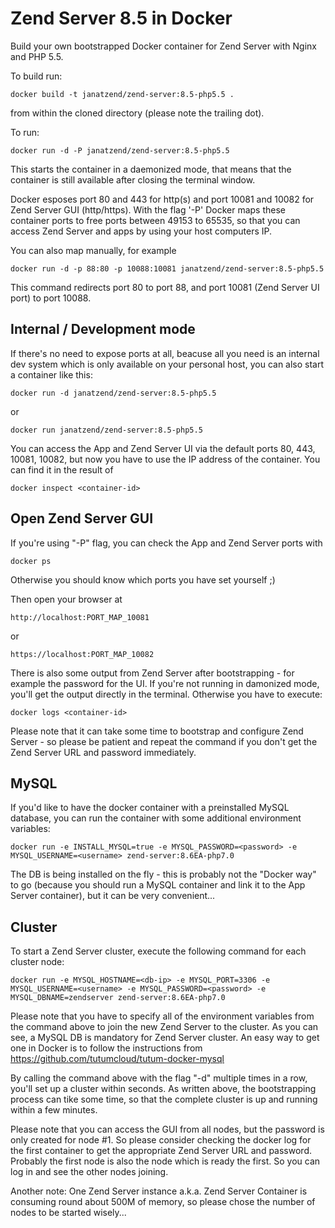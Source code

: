 Zend Server 8.5  in Docker
============================================

Build your own bootstrapped Docker container for Zend Server with Nginx and PHP 5.5.

To build run:
```
docker build -t janatzend/zend-server:8.5-php5.5 .
```
from within the cloned directory (please note the trailing dot).

To run:
```
docker run -d -P janatzend/zend-server:8.5-php5.5
```
This starts the container in a daemonized mode, that means that the container is still available after closing the terminal window.

Docker esposes port 80 and 443 for http(s) and port 10081 and 10082 for Zend Server GUI (http/https). With the flag '-P' Docker maps these container ports to free ports between 49153 to 65535, so that you can access Zend Server and apps by using your host computers IP. 

You can also map manually, for example
```
docker run -d -p 88:80 -p 10088:10081 janatzend/zend-server:8.5-php5.5
```
This command redirects port 80 to port 88, and port 10081 (Zend Server UI port) to port 10088.

Internal / Development mode
---------------------------
If there's no need to expose ports at all, beacuse all you need is an internal dev system which is only available on your personal host, you can also start a container like this:
```
docker run -d janatzend/zend-server:8.5-php5.5
```
or
```
docker run janatzend/zend-server:8.5-php5.5
```
You can access the App and Zend Server UI via the default ports 80, 443, 10081, 10082, but now you have to use the IP address of the container. You can find it in the result of
```
docker inspect <container-id>
```

Open Zend Server GUI
-----
If you're using "-P" flag, you can check the App and Zend Server ports with
```
docker ps
```
Otherwise you should know which ports you have set yourself ;)

Then open your browser at
```
http://localhost:PORT_MAP_10081
```
or
```
https://localhost:PORT_MAP_10082
```
There is also some output from Zend Server after bootstrapping - for example the password for the UI. If you're not running in damonized mode, you'll get the output directly in the terminal. Otherwise you have to execute:
```
docker logs <container-id>
```
Please note that it can take some time to bootstrap and configure Zend Server - so please be patient and repeat the command if you don't get the Zend Server URL and password immediately.

MySQL
-----
If you'd like to have the docker container with a preinstalled MySQL database, you can run the container with some additional environment variables:
```
docker run -e INSTALL_MYSQL=true -e MYSQL_PASSWORD=<password> -e MYSQL_USERNAME=<username> zend-server:8.6EA-php7.0
```
The DB is being installed on the fly - this is probably not the "Docker way" to go (because you should run a MySQL container and link it to the App Server container), but it can be very convenient...

Cluster
-------
To start a Zend Server cluster, execute the following command for each cluster node:
```
docker run -e MYSQL_HOSTNAME=<db-ip> -e MYSQL_PORT=3306 -e MYSQL_USERNAME=<username> -e MYSQL_PASSWORD=<password> -e MYSQL_DBNAME=zendserver zend-server:8.6EA-php7.0
```
Please note that you have to specify all of the environment variables from the command above to join the new Zend Server to the cluster.
As you can see, a MySQL DB is mandatory for Zend Server cluster. An easy way to get one in Docker is to follow the instructions from https://github.com/tutumcloud/tutum-docker-mysql

By calling the command above with the flag "-d" multiple times in a row, you'll set up a cluster within seconds. As written above, the bootstrapping process can tike some time, so that the complete cluster is up and running within a few minutes.

Please note that you can access the GUI from all nodes, but the password is only created for node #1. So please consider checking the docker log for the first container to get the appropriate Zend Server URL and password. Probably the first node is also the node which is ready the first. So you can log in and see the other nodes joining.

Another note: One Zend Server instance a.k.a. Zend Server Container is consuming round about 500M of memory, so please chose the number of nodes to be started wisely...
